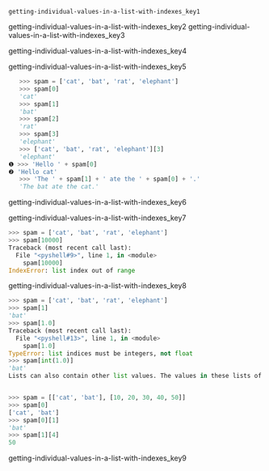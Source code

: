 ```ngMeta
getting-individual-values-in-a-list-with-indexes_key1
```

getting-individual-values-in-a-list-with-indexes_key2
getting-individual-values-in-a-list-with-indexes_key3


getting-individual-values-in-a-list-with-indexes_key4


getting-individual-values-in-a-list-with-indexes_key5


```python
   >>> spam = ['cat', 'bat', 'rat', 'elephant']
   >>> spam[0]
   'cat'
   >>> spam[1]
   'bat'
   >>> spam[2]
   'rat'
   >>> spam[3]
   'elephant'
   >>> ['cat', 'bat', 'rat', 'elephant'][3]
   'elephant'
❶ >>> 'Hello ' + spam[0]
❷ 'Hello cat'
   >>> 'The ' + spam[1] + ' ate the ' + spam[0] + '.'
   'The bat ate the cat.'
```
getting-individual-values-in-a-list-with-indexes_key6


getting-individual-values-in-a-list-with-indexes_key7


```python
>>> spam = ['cat', 'bat', 'rat', 'elephant']
>>> spam[10000]
Traceback (most recent call last):
  File "<pyshell#9>", line 1, in <module>
    spam[10000]
IndexError: list index out of range
```
getting-individual-values-in-a-list-with-indexes_key8


```python
>>> spam = ['cat', 'bat', 'rat', 'elephant']
>>> spam[1]
'bat'
>>> spam[1.0]
Traceback (most recent call last):
  File "<pyshell#13>", line 1, in <module>
    spam[1.0]
TypeError: list indices must be integers, not float
>>> spam[int(1.0)]
'bat'
Lists can also contain other list values. The values in these lists of lists can be accessed using multiple indexes, like so:


>>> spam = [['cat', 'bat'], [10, 20, 30, 40, 50]]
>>> spam[0]
['cat', 'bat']
>>> spam[0][1]
'bat'
>>> spam[1][4]
50
```
getting-individual-values-in-a-list-with-indexes_key9
